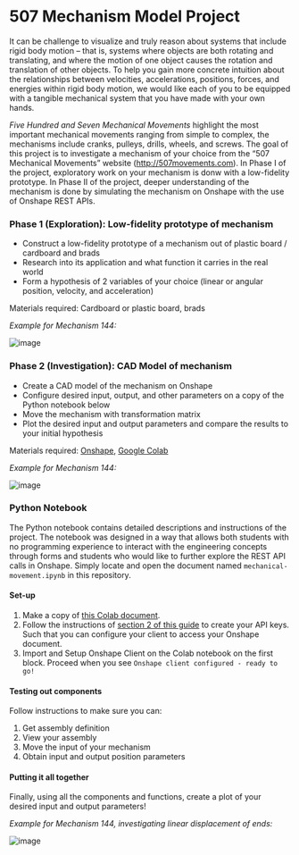 # 507 Mechanism Model Project

It can be challenge to visualize and truly reason about systems that include rigid body motion – that is, systems where objects are both rotating and translating, and where the motion of one object causes the rotation and translation of other objects. To help you gain more concrete intuition about the relationships between velocities, accelerations, positions, forces, and energies within rigid body motion, we would like each of you to be equipped with a tangible mechanical system that you have made with your own hands.

*Five Hundred and Seven Mechanical Movements* highlight the most important mechanical movements ranging from simple to complex, the mechanisms include cranks, pulleys, drills, wheels, and screws. The goal of this project is to investigate a mechanism of your choice from the “507 Mechanical Movements” website (http://507movements.com). In Phase I of the project, exploratory work on your mechanism is donw with a low-fidelity prototype. In Phase II of the project, deeper understanding of the mechanism is done by simulating the mechanism on Onshape with the use of Onshape REST APIs. 

### Phase 1 (Exploration): Low-fidelity prototype of mechanism 
- Construct a low-fidelity prototype of a mechanism out of plastic board / cardboard and brads
- Research into its application and what function it carries in the real world
- Form a hypothesis of 2 variables of your choice (linear or angular position, velocity, and acceleration)

Materials required: Cardboard or plastic board, brads

*Example for Mechanism 144:*

![image](https://user-images.githubusercontent.com/76875975/183158231-66c6a1eb-19f8-4f9b-8872-4a41487b299d.png)

### Phase 2 (Investigation): CAD Model of mechanism
- Create a CAD model of the mechanism on Onshape
- Configure desired input, output, and other parameters on a copy of the Python notebook below
- Move the mechanism with transformation matrix
- Plot the desired input and output parameters and compare the results to your initial hypothesis

Materials required: [Onshape](https://cad.onshape.com/), [Google Colab](https://colab.research.google.com/)

*Example for Mechanism 144:*

![image](https://user-images.githubusercontent.com/76875975/183158644-1f640959-950c-4299-bcc7-5e531af8b072.png)

### Python Notebook
The Python notebook contains detailed descriptions and instructions of the project. The notebook was designed in a way that allows both students with no programming experience to interact with the engineering concepts through forms and students who would like to further explore the REST API calls in Onshape. Simply locate and open the document named `mechanical-movement.ipynb` in this repository. 

#### Set-up
1. Make a copy of [this Colab document](https://colab.research.google.com/drive/18T_F8m774aqGe8MKpHaZ2pp1MzjMrRfA?usp=sharing).
2. Follow the instructions of [section 2 of this guide](https://github.com/PTC-Education/Onshape-Integration-Guides/blob/main/API_Intro.md#2-generating-your-onshape-api-keys) to create your API keys. Such that you can configure your client to access your Onshape document.
3. Import and Setup Onshape Client on the Colab notebook on the first block. Proceed when you see `Onshape client configured - ready to go!`

#### Testing out components
Follow instructions to make sure you can:
1. Get assembly definition
2. View your assembly
3. Move the input of your mechanism
4. Obtain input and output position parameters

#### Putting it all together
Finally, using all the components and functions, create a plot of your desired input and output parameters!

*Example for Mechanism 144, investigating linear displacement of ends:*

![image](https://user-images.githubusercontent.com/76875975/183211635-ee9347db-c6a1-4ca9-82ce-bd54691cfdb8.png)

